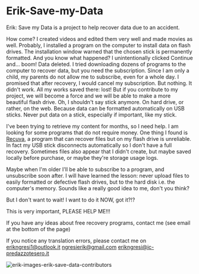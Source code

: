 # Erik-Save-my-Data
Erik: Save my Data is a project to help recover data due to an accident.

How come? I created videos and edited them very well and made movies as well. Probably, I installed a program on the computer to install data on flash drives. The installation window warned that the chosen stick is permanently formatted. And you know what happened? I unintentionally clicked Continue and... boom! Data deleted. I tried downloading dozens of programs to the computer to recover data, but you need the subscription.
Since I am only a child, my parents do not allow me to subscribe, even for a whole day. I promised that after recovery, I would cancel my subscription. But nothing. It didn't work. All my works saved there: lost! But if you contribute to my project, we will become a force and we will be able to make a more beautiful flash drive. Oh, I shouldn't say stick anymore. On hard drive, or rather, on the web.
Because data can be formatted automatically on USB sticks. Never put data on a stick, especially if important, like my stick. 

I've been trying to retrieve my content for months, so I need help. I am looking for some programs that do not require money. One thing I found is [Recuva](https://www.ccleaner.com/recuva), a program that can recover files but on my flash drive is unreliable. In fact my USB stick disconnects automatically so I don't have a full recovery. Sometimes files also appear that I didn't create, but maybe saved locally before purchase, or maybe they're storage usage logs.

Maybe when I'm older I'll be able to subscribe to a program, and unsubscribe soon after. I will have learned the lesson: never upload files to easily formatted or defective flash drives, but to the hard disk i.e. the computer's memory. Sounds like a really good idea to me, don't you think?

But I don't want to wait! I want to do it NOW, got it?!? 

This is very important, PLEASE HELP ME!!!

If you have any ideas about free recovery programs, contact me (see email at the bottom of the page)

If you notice any translation errors, please contact me on erikngresi1@outlook.it ngresierik@gmail.com erikngresi@ic-predazzotesero.it

![erik-images-erik-save-data-contributors](https://user-images.githubusercontent.com/108028311/202915330-3796873d-f6eb-4aeb-b424-38f05d9cb2e9.jpg)

